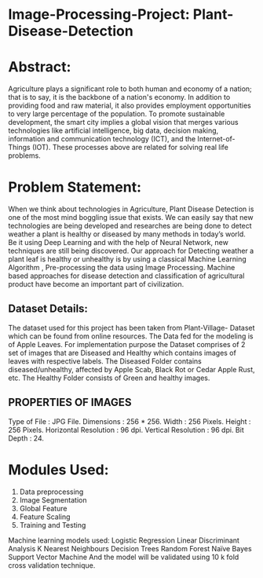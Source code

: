 # Image-Processing-Project: Plant-Disease-Detection

# Abstract:

Agriculture plays a significant role to both human and economy of a nation; that is to say, it is the backbone of a nation's economy. In addition to providing food and raw material, it also provides employment opportunities to very large percentage of the population.
To promote sustainable development, the smart city implies a global vision that merges various technologies like artificial intelligence, big data, decision making, information and communication technology (ICT), and the Internet-of-Things (IOT). These processes above are related for solving real life problems.

# Problem Statement:

When we think about technologies in Agriculture, Plant Disease Detection is one of the most mind boggling issue that exists. We can easily say that new technologies are being developed and researches are being done to detect weather a plant is healthy or diseased by many methods in today’s world. Be it using Deep Learning and with the help of Neural Network, new techniques are still being discovered.
Our approach for Detecting weather a plant leaf is healthy or unhealthy is by using a classical Machine Learning Algorithm , Pre-processing the data using Image Processing. Machine based approaches for disease detection and classification of agricultural product have become an important part of civilization.

## Dataset Details:

The dataset used for this project has been taken from Plant-Village- Dataset which can be found from online resources. The Data fed for the modeling is of Apple Leaves. For implementation purpose the Dataset comprises of 2 set of images that are Diseased and Healthy which contains images of leaves with respective labels. The Diseased Folder contains diseased/unhealthy, affected by Apple Scab, Black Rot or Cedar Apple Rust, etc. The Healthy Folder consists of Green and healthy images.

## PROPERTIES OF IMAGES
Type of File : JPG File.
Dimensions : 256 * 256.
Width : 256 Pixels.
Height : 256 Pixels.
Horizontal Resolution : 96 dpi.
Vertical Resolution : 96 dpi.
Bit Depth : 24.

# Modules Used:

1. Data preprocessing
2. Image Segmentation
3. Global Feature
4. Feature Scaling
5. Training and Testing

Machine learning models used:
 Logistic Regression
 Linear Discriminant Analysis
 K Nearest Neighbours
 Decision Trees
 Random Forest
 Naïve Bayes
 Support Vector Machine
And the model will be validated using 10 k fold cross validation technique.


